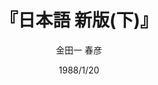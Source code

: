 ---
title: "『日本語 新版(下)』"
description: "説明さまざまな外国語と比べて、日本語は一体どんな特徴をもっているのだろうか。発音・語彙・表記法・文法など、あらゆる角度から光をあて、日本語の面白さ、すばらしさ、そして欠点を具体的に解明する。ロングセラーの旧版をもとに、刊行後三〇年の日本語の変容に即して全面的に手を加えるとともに、言語学の最新の成果を盛りこんだ決定版。"
date: 1988/1/20
draft: false
hideToc: false
enableToc: true
enableTocContent: false
author: "金田一 春彦"
tags: 
- 日本文化
category: 
- 言語
series:
- 岩波新書
- 早稲田大学必修基礎演習テキスト100(2020年度)
image: images/feature2/content.png
---
